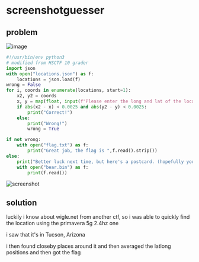 # screenshotguesser

## problem

![image](https://github.com/quasar098/ctf-writeups/assets/70716985/71d0af3b-329e-4f06-a8ed-d0878537780e)

```py
#!/usr/bin/env python3
# modified from HSCTF 10 grader
import json
with open("locations.json") as f:
	locations = json.load(f)
wrong = False
for i, coords in enumerate(locations, start=1):
	x2, y2 = coords
	x, y = map(float, input(f"Please enter the long and lat of the location: ").replace(",","").split(" "))
	if abs(x2 - x) < 0.0025 and abs(y2 - y) < 0.0025:
		print("Correct!")
	else:
		print("Wrong!")
		wrong = True

if not wrong:
	with open("flag.txt") as f:
		print("Great job, the flag is ",f.read().strip())
else:
	print("Better luck next time, but here's a postcard. (hopefully your term can display it) ")
	with open("bear.bin") as f:
		print(f.read())
```

![screenshot](https://github.com/quasar098/ctf-writeups/assets/70716985/fcbbaea6-b4fa-4600-a19b-3c5fd8346a3f)

## solution

luckily i know about wigle.net from another ctf, so i was able to quickly find the location using the primavera 5g 2.4hz one

i saw that it's in Tucson, Arizona

i then found closeby places around it and then averaged the latlong positions and then got the flag

